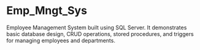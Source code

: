 # Emp_Mngt_Sys
Employee Management System built using SQL Server. It demonstrates basic database design, CRUD operations, stored procedures, and triggers for managing employees and departments.
